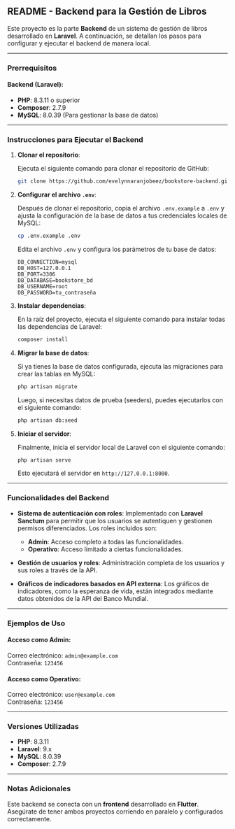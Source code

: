 ## README - Backend para la Gestión de Libros

Este proyecto es la parte **Backend** de un sistema de gestión de libros desarrollado en **Laravel**. A continuación, se detallan los pasos para configurar y ejecutar el backend de manera local.

---

### Prerrequisitos

#### Backend (Laravel):
- **PHP**: 8.3.11 o superior
- **Composer**: 2.7.9
- **MySQL**: 8.0.39 (Para gestionar la base de datos)

---

### Instrucciones para Ejecutar el Backend

1. **Clonar el repositorio**:

   Ejecuta el siguiente comando para clonar el repositorio de GitHub:

   ```bash
   git clone https://github.com/evelynnaranjobeez/bookstore-backend.git
   ```

2. **Configurar el archivo `.env`**:

   Después de clonar el repositorio, copia el archivo `.env.example` a `.env` y ajusta la configuración de la base de datos a tus credenciales locales de MySQL:

   ```bash
   cp .env.example .env
   ```

   Edita el archivo `.env` y configura los parámetros de tu base de datos:

   ```env
   DB_CONNECTION=mysql
   DB_HOST=127.0.0.1
   DB_PORT=3306
   DB_DATABASE=bookstore_bd
   DB_USERNAME=root
   DB_PASSWORD=tu_contraseña
   ```

3. **Instalar dependencias**:

   En la raíz del proyecto, ejecuta el siguiente comando para instalar todas las dependencias de Laravel:

   ```bash
   composer install
   ```

4. **Migrar la base de datos**:

   Si ya tienes la base de datos configurada, ejecuta las migraciones para crear las tablas en MySQL:

   ```bash
   php artisan migrate
   ```

   Luego, si necesitas datos de prueba (seeders), puedes ejecutarlos con el siguiente comando:

   ```bash
   php artisan db:seed
   ```

5. **Iniciar el servidor**:

   Finalmente, inicia el servidor local de Laravel con el siguiente comando:

   ```bash
   php artisan serve
   ```

   Esto ejecutará el servidor en `http://127.0.0.1:8000`.

---

### Funcionalidades del Backend

- **Sistema de autenticación con roles**: Implementado con **Laravel Sanctum** para permitir que los usuarios se autentiquen y gestionen permisos diferenciados. Los roles incluidos son:
  - **Admin**: Acceso completo a todas las funcionalidades.
  - **Operativo**: Acceso limitado a ciertas funcionalidades.

- **Gestión de usuarios y roles**: Administración completa de los usuarios y sus roles a través de la API.

- **Gráficos de indicadores basados en API externa**: Los gráficos de indicadores, como la esperanza de vida, están integrados mediante datos obtenidos de la API del Banco Mundial.

---

### Ejemplos de Uso

#### Acceso como **Admin**:

Correo electrónico: `admin@example.com`  
Contraseña: `123456`

#### Acceso como **Operativo**:

Correo electrónico: `user@example.com`  
Contraseña: `123456`

---

### Versiones Utilizadas

- **PHP**: 8.3.11
- **Laravel**: 9.x
- **MySQL**: 8.0.39
- **Composer**: 2.7.9

---

### Notas Adicionales

Este backend se conecta con un **frontend** desarrollado en **Flutter**. Asegúrate de tener ambos proyectos corriendo en paralelo y configurados correctamente.
